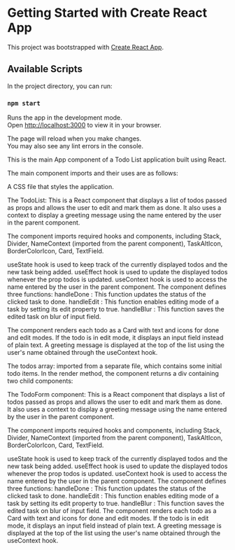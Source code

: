 # Getting Started with Create React App

This project was bootstrapped with [Create React App](https://github.com/facebook/create-react-app).

## Available Scripts

In the project directory, you can run:

### `npm start`

Runs the app in the development mode.\
Open [http://localhost:3000](http://localhost:3000) to view it in your browser.

The page will reload when you make changes.\
You may also see any lint errors in the console.

This is the main App component of a Todo List application built using React.

The main component imports and their uses are as follows:

A CSS file that styles the application.

The TodoList:
This is a React component that displays a list of todos passed as props and allows the user to edit and mark them as done. It also uses a context to display a greeting message using the name entered by the user in the parent component.

The component imports required hooks and components, including Stack, Divider, NameContext (imported from the parent component), TaskAltIcon, BorderColorIcon, Card, TextField.

useState
hook is used to keep track of the currently displayed todos and the new task being added.
useEffect
hook is used to update the displayed todos whenever the prop todos is updated.
useContext
hook is used to access the name entered by the user in the parent component.
The component defines three functions:
handleDone
: This function updates the status of the clicked task to done.
handleEdit
: This function enables editing mode of a task by setting its edit property to true.
handleBlur
: This function saves the edited task on blur of input field.

The component renders each todo as a Card with text and icons for done and edit modes. If the todo is in edit mode, it displays an input field instead of plain text.
A greeting message is displayed at the top of the list using the user's name obtained through the useContext hook.

The todos array:
imported from a separate file, which contains some initial todo items.
In the render method, the component returns a div containing two child components:

The TodoForm component:
This is a React component that displays a list of todos passed as props and allows the user to edit and mark them as done. It also uses a context to display a greeting message using the name entered by the user in the parent component.

The component imports required hooks and components, including Stack, Divider, NameContext (imported from the parent component), TaskAltIcon, BorderColorIcon, Card, TextField.

useState
hook is used to keep track of the currently displayed todos and the new task being added.
useEffect
hook is used to update the displayed todos whenever the prop todos is updated.
useContext
hook is used to access the name entered by the user in the parent component.
The component defines three functions:
handleDone
: This function updates the status of the clicked task to done.
handleEdit
: This function enables editing mode of a task by setting its edit property to true.
handleBlur
: This function saves the edited task on blur of input field.
The component renders each todo as a Card with text and icons for done and edit modes. If the todo is in edit mode, it displays an input field instead of plain text.
A greeting message is displayed at the top of the list using the user's name obtained through the useContext hook.
